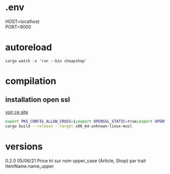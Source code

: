 # .env
HOST=localhost  
PORT=9000

# autoreload
```cargo watch -x 'run --bin cheapshop'```

# compilation
## installation open ssl
[voir ce site](https://qiita.com/liubin/items/6c94f0b61f746c08b74c)

```sh
export PKG_CONFIG_ALLOW_CROSS=1;export OPENSSL_STATIC=true;export OPENSSL_DIR=/musl; \
cargo build --release --target x86_64-unknown-linux-musl
```

# versions
0.2.0 05/06/21
Price
tri sur nom upper_case (Article, Shop) par trait ItemName.name_upper